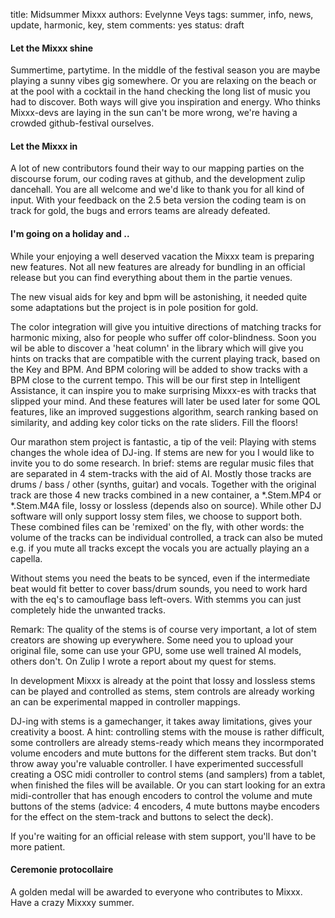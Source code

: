 title: Midsummer Mixxx
authors: Evelynne Veys
tags: summer, info, news, update, harmonic, key, stem
comments: yes
status: draft

#### Let the Mixxx shine

Summertime, partytime. In the middle of the festival season you are maybe playing a sunny vibes gig somewhere.
Or you are relaxing on the beach or at the pool with a cocktail in the hand checking the long list of music you had to discover.
Both ways will give you inspiration and energy.
Who thinks Mixxx-devs are laying in the sun can't be more wrong, we're having a crowded github-festival ourselves.

#### Let the Mixxx in

A lot of new contributors found their way to our mapping parties on the discourse forum, our coding raves at github, 
and the development zulip dancehall. You are all welcome and we'd like to thank you for all kind of input.
With your feedback on the 2.5 beta version the coding team is on track for gold, the bugs and errors teams are already defeated.

#### I'm going on a holiday and ..

While your enjoying a well deserved vacation the Mixxx team is preparing new features.
Not all new features are already for bundling in an official release but you can find everything about them in the partie venues. 

The new visual aids for key and bpm will be astonishing, it needed quite some adaptations but the project is in pole position for gold.

The color integration will give you intuitive directions of matching tracks for harmonic mixing, also for people who suffer off color-blindness.
Soon you wil be able to discover a 'heat column' in the library which will give you hints on tracks that are compatible with the current playing track,
based on the Key and BPM. And BPM coloring will be added to show tracks with a BPM close to the current tempo.
This will be our first step in Intelligent Assistance, it can inspire you to make surprising Mixxx-es with tracks that slipped your mind.
And these features will later be used later for some QOL features, like an improved suggestions algorithm, search ranking based on similarity,
and adding key color ticks on the rate sliders.
Fill the floors!

Our marathon stem project is fantastic, a tip of the veil:
Playing with stems changes the whole idea of DJ-ing. If stems are new for you I would like to invite you to do some research. 
In brief: stems are regular music files that are separated in 4 stem-tracks with the aid of AI.
Mostly those tracks are drums / bass / other (synths, guitar) and vocals. Together with the original track are those 4 new tracks
combined in a new container, a *.Stem.MP4 or *.Stem.M4A file, lossy or lossless (depends also on source).
While other DJ software will only support lossy stem files, we choose to support both.
These combined files can be 'remixed' on the fly, with other words: the volume of the tracks can be individual controlled,
a track can also be muted e.g. if you mute all tracks except the vocals you are actually playing an a capella.

Without stems you need the beats to be synced, even if the intermediate beat would fit better to cover bass/drum sounds,
you need to work hard with the eq's to camouflage bass left-overs. With stemms you can just completely hide the unwanted tracks.

Remark: The quality of the stems is of course very important, a lot of stem creators are showing up everywhere. 
Some need you to upload your original file, some can use your GPU, some use well trained AI models, others don't.
On Zulip I wrote a report about my quest for stems.

In development Mixxx is already at the point that lossy and lossless stems can be played and controlled as stems, stem controls are already 
working an can be experimental mapped in controller mappings. 

DJ-ing with stems is a gamechanger, it takes away limitations, gives your creativity a boost.
A hint: controlling stems with the mouse is rather difficult, some controllers are already stems-ready which means they incormporated
volume encoders and mute buttons for the different stem tracks. But don't throw away you're valuable controller. 
I have experimented successfull creating a OSC midi controller to control stems (and samplers) from a tablet, when finished the files will be available.
Or you can start looking for an extra midi-controller that has enough encoders to control the volume and mute buttons of the stems (advice: 4 encoders, 4 mute buttons maybe encoders for the effect on the stem-track and buttons to select the deck).

If you're waiting for an official release with stem support, you'll have to be more patient.

#### Ceremonie protocollaire

A golden medal will be awarded to everyone who contributes to Mixxx.
Have a crazy Mixxxy summer.
